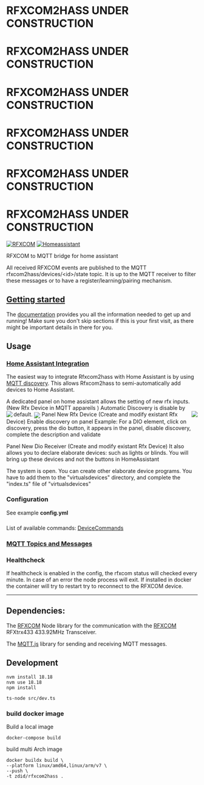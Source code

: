 # RFXCOM2HASS UNDER CONSTRUCTION
# RFXCOM2HASS UNDER CONSTRUCTION
# RFXCOM2HASS UNDER CONSTRUCTION
# RFXCOM2HASS UNDER CONSTRUCTION
# RFXCOM2HASS UNDER CONSTRUCTION
# RFXCOM2HASS UNDER CONSTRUCTION

[![RFXCOM](rfxcom.png)](<img height="25%" src="https://github.com/rfxcom/node-rfxcom">) 
[![Homeassistant](homeassistant.png)](https://www.home-assistant.io/)



RFXCOM to MQTT bridge for home assistant


All received RFXCOM events are published to the MQTT rfxcom2hass/devices/\<id\>/state topic.
It is up to the MQTT receiver to filter these messages or to have a register/learning/pairing mechanism.

## [Getting started](./docs/README.md)
The [documentation](./docs/index.md) provides you all the information needed to get up and running! Make sure you don't skip sections if this is your first visit, as there might be important details in there for you.

## Usage


### [Home Assistant Integration](./docs/usage/integrations/home_assistant.md)

The easiest way to integrate Rfxcom2hass with Home Assistant is by
using [MQTT discovery](https://www.home-assistant.io/integrations/mqtt#mqtt-discovery).
This allows Rfxcom2hass to semi-automatically add devices to Home Assistant.

A dedicated panel on home assistant allows the setting of new rfx inputs. (New Rfx Device in MQTT appareils )
Automatic Discovery is disable by default.
<img align="left"  src="rfxcombridge1.png"> <img align="center"  src="newrfxdevice.png"> <img align="right"  src="newdiodevice.png">
Panel New Rfx Device
(Create and modify existant Rfx Device)
Enable  discovery on panel 
Example: For a DIO element, click on discovery, press the dio button, it appears in the panel, disable discovery, complete the description and validate

Panel New Dio Receiver
(Create and modify existant Rfx Device)
It also allows you to declare elaborate devices: such as lights or blinds.
You will bring up these devices and not the buttons in HomeAssistant

The system is open. You can create other elaborate device programs. You have to add them to the "virtualsdevices" directory, and complete the "index.ts" file of "virtualsdevices"



### Configuration

See example **config.yml**

###
List of available commands: 
[DeviceCommands](https://github.com/rfxcom/node-rfxcom/blob/master/DeviceCommands.md)


### [MQTT Topics and Messages](./docs/usage/mqtt_topics_and_messages.md)

### Healthcheck

If healthcheck is enabled in the config, the rfxcom status will checked every minute.
In case of an error the node process will exit.
If installed in docker the container will try to restart try to reconnect to the RFXCOM device.

----

## Dependencies:

The [RFXCOM](https://github.com/rfxcom/node-rfxcom) Node library for the communication with the [RFXCOM](http://www.rfxcom.com) RFXtrx433 433.92MHz Transceiver.

The [MQTT.js](https://github.com/mqttjs/MQTT.js) library for sending and receiving MQTT messages.

## Development

```
nvm install 18.18
nvm use 18.18
npm install

ts-node src/dev.ts
```

### build docker image

Build a local image

```
docker-compose build
```

build multi Arch image

```
docker buildx build \ 
--platform linux/amd64,linux/arm/v7 \
--push \
-t zdid/rfxcom2hass .
```
